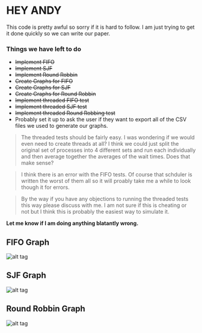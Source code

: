 # HEY ANDY

This code is pretty awful so sorry if it is hard to follow. I am just trying to get it done quickly so we can write our paper.

### Things we have left to do
- ~~Implement FIFO~~
- ~~Implement SJF~~
- ~~Implement Round Robbin~~
- ~~Create Graphs for FIFO~~
- ~~Create Graphs for SJF~~
- ~~Create Graphs for Round Robbin~~
- ~~Implement threaded FIFO test~~
- ~~Implement threaded SJF test~~
- ~~Implement threaded Round Robbing test~~
- Probably set it up to ask the user if they want to export all of the CSV files we used to generate our graphs.

> The threaded tests should be fairly easy. I was wondering if we would even need to create threads at all? I think we could just split the original set of processes into 4 different sets and run each individually and then average together the averages of the wait times. Does that make sense? 

> I think there is an error with the FIFO tests. Of course that schduler is written the worst of them all so it will proably take me a while to look though it for errors.

> By the way if you have any objections to running the threaded tests this way please discuss with me. I am not sure if this is cheating or not but I think this is probably the easiest way to simulate it.


**Let me know if I am doing anything blatantly wrong.**

## FIFO Graph
![alt tag](http://i.imgur.com/Akiqo8y.png)

## SJF Graph
![alt tag](http://i.imgur.com/vtQPUNb.png)

## Round Robbin Graph
![alt tag](http://i.imgur.com/ZhlfKx3.png)
